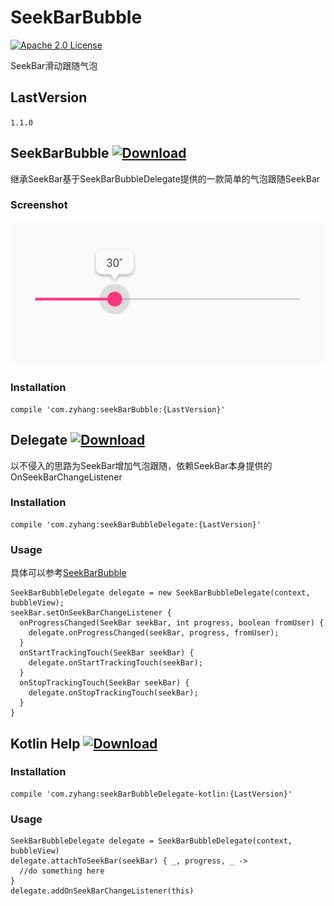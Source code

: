# SeekBarBubble
[![Apache 2.0 License](https://img.shields.io/badge/license-Apache%202.0-blue.svg?style=flat)](http://www.apache.org/licenses/LICENSE-2.0.html)

SeekBar滑动跟随气泡

## LastVersion
`1.1.0`

## SeekBarBubble [![Download](https://api.bintray.com/packages/zyhang/maven/seekBarBubble/images/download.svg) ](https://bintray.com/zyhang/maven/seekBarBubble/_latestVersion)
继承SeekBar基于SeekBarBubbleDelegate提供的一款简单的气泡跟随SeekBar

### Screenshot
![](screenshot/1.png)

### Installation
```
compile 'com.zyhang:seekBarBubble:{LastVersion}'
```

## Delegate [![Download](https://api.bintray.com/packages/zyhang/maven/seekBarBubbleDelegate/images/download.svg) ](https://bintray.com/zyhang/maven/seekBarBubbleDelegate/_latestVersion)

以不侵入的思路为SeekBar增加气泡跟随，依赖SeekBar本身提供的OnSeekBarChangeListener

### Installation
```
compile 'com.zyhang:seekBarBubbleDelegate:{LastVersion}'
```

### Usage
具体可以参考[SeekBarBubble](https://github.com/yuhangjiayou/SeekBarBubble/blob/master/seekBarBubble/src/main/java/com/zyhang/seekBarBubble/SeekBarBubble.java)
```
SeekBarBubbleDelegate delegate = new SeekBarBubbleDelegate(context, bubbleView);
seekBar.setOnSeekBarChangeListener {
  onProgressChanged(SeekBar seekBar, int progress, boolean fromUser) {
    delegate.onProgressChanged(seekBar, progress, fromUser);
  }
  onStartTrackingTouch(SeekBar seekBar) {
    delegate.onStartTrackingTouch(seekBar);
  }
  onStopTrackingTouch(SeekBar seekBar) {
    delegate.onStopTrackingTouch(seekBar);
  }
}
```

## Kotlin Help [ ![Download](https://api.bintray.com/packages/zyhang/maven/seekBarBubbleDelegate-kotlin/images/download.svg) ](https://bintray.com/zyhang/maven/seekBarBubbleDelegate-kotlin/_latestVersion)

### Installation
```
compile 'com.zyhang:seekBarBubbleDelegate-kotlin:{LastVersion}'
```

### Usage
```
SeekBarBubbleDelegate delegate = SeekBarBubbleDelegate(context, bubbleView)
delegate.attachToSeekBar(seekBar) { _, progress, _ ->
  //do something here
}
delegate.addOnSeekBarChangeListener(this)
```
